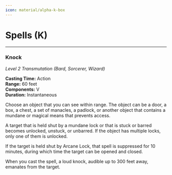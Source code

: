 ```yaml
---
icon: material/alpha-k-box
---
```


# Spells (K)

---

### Knock

*Level 2 Transmutation (Bard, Sorcerer, Wizard)*

**Casting Time:** Action  
**Range:** 60 feet  
**Components:** V  
**Duration:** Instantaneous

Choose an object that you can see within range. The object can be a door, a box, a chest, a set of manacles, a padlock, or another object that contains a mundane or magical means that prevents access.

A target that is held shut by a mundane lock or that is stuck or barred becomes unlocked, unstuck, or unbarred. If the object has multiple locks, only one of them is unlocked.

If the target is held shut by Arcane Lock, that spell is suppressed for 10 minutes, during which time the target can be opened and closed.

When you cast the spell, a loud knock, audible up to 300 feet away, emanates from the target.